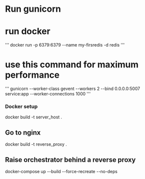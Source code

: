# Run gunicorn
<!-- gunicorn --bind 0.0.0.0:5007 wsgi:app --timeout 600 -->

# run docker 
'''
docker run -p 6379:6379 --name my-firsredis -d redis
'''

# use this command for maximum performance
'''
gunicorn --worker-class gevent   --workers 2   --bind 0.0.0.0:5007   service:app --worker-connections 1000
'''


### Docker setup
docker build -t server_host .

## Go to nginx
docker build -t reverse_proxy .

## Raise orchestrator behind a reverse proxy
docker-compose up --build --force-recreate --no-deps